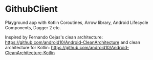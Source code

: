 # GithubClient
Playground app with Kotlin Coroutines, Arrow library, Android Lifecycle Components, Dagger 2 etc.

Inspired by Fernando Cejas's clean architecture: https://github.com/android10/Android-CleanArchitecture and clean architecture for Kotlin: https://github.com/android10/Android-CleanArchitecture-Kotlin
